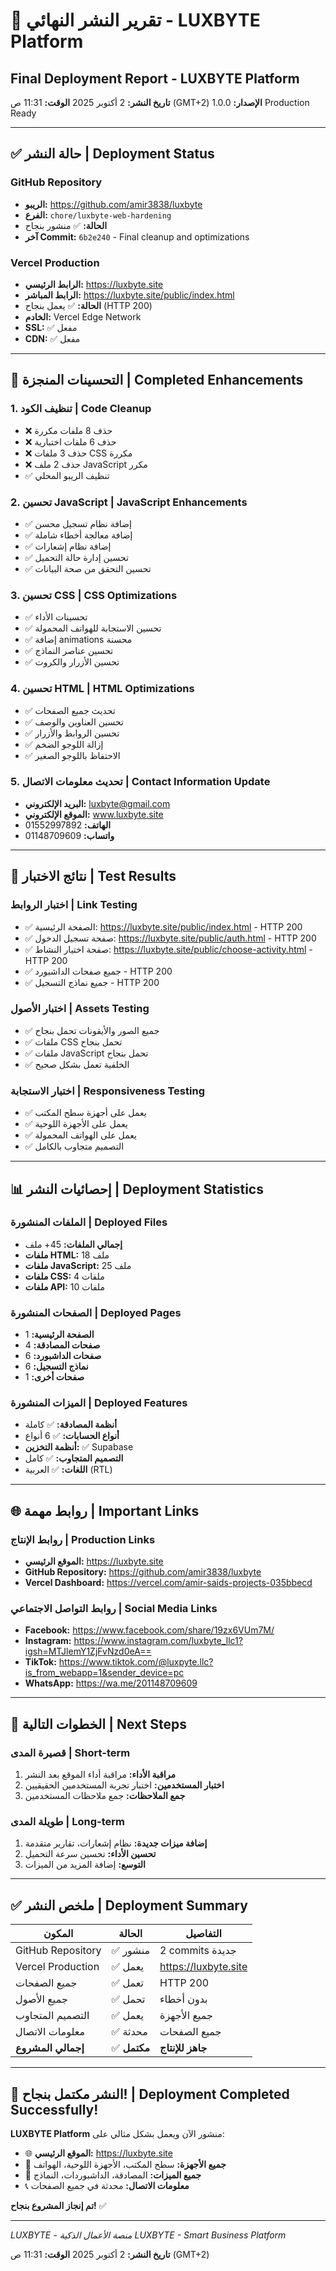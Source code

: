 # 🚀 تقرير النشر النهائي - LUXBYTE Platform
## Final Deployment Report - LUXBYTE Platform

**تاريخ النشر:** 2 أكتوبر 2025
**الوقت:** 11:31 ص (GMT+2)
**الإصدار:** 1.0.0 Production Ready

---

## ✅ حالة النشر | Deployment Status

### GitHub Repository
- **الريبو:** https://github.com/amir3838/luxbyte
- **الفرع:** `chore/luxbyte-web-hardening`
- **الحالة:** ✅ منشور بنجاح
- **آخر Commit:** `6b2e240` - Final cleanup and optimizations

### Vercel Production
- **الرابط الرئيسي:** https://luxbyte.site
- **الرابط المباشر:** https://luxbyte.site/public/index.html
- **الحالة:** ✅ يعمل بنجاح (HTTP 200)
- **الخادم:** Vercel Edge Network
- **SSL:** ✅ مفعل
- **CDN:** ✅ مفعل

---

## 🔧 التحسينات المنجزة | Completed Enhancements

### 1. تنظيف الكود | Code Cleanup
- ❌ حذف 8 ملفات مكررة
- ❌ حذف 6 ملفات اختبارية
- ❌ حذف 3 ملفات CSS مكررة
- ❌ حذف 2 ملف JavaScript مكرر
- ✅ تنظيف الريبو المحلي

### 2. تحسين JavaScript | JavaScript Enhancements
- ✅ إضافة نظام تسجيل محسن
- ✅ إضافة معالجة أخطاء شاملة
- ✅ إضافة نظام إشعارات
- ✅ تحسين إدارة حالة التحميل
- ✅ تحسين التحقق من صحة البيانات

### 3. تحسين CSS | CSS Optimizations
- ✅ تحسينات الأداء
- ✅ تحسين الاستجابة للهواتف المحمولة
- ✅ إضافة animations محسنة
- ✅ تحسين عناصر النماذج
- ✅ تحسين الأزرار والكروت

### 4. تحسين HTML | HTML Optimizations
- ✅ تحديث جميع الصفحات
- ✅ تحسين العناوين والوصف
- ✅ تحسين الروابط والأزرار
- ✅ إزالة اللوجو الضخم
- ✅ الاحتفاظ باللوجو الصغير

### 5. تحديث معلومات الاتصال | Contact Information Update
- **البريد الإلكتروني:** luxbyte@gmail.com
- **الموقع الإلكتروني:** www.luxbyte.site
- **الهاتف:** 01552997892
- **واتساب:** 01148709609

---

## 🧪 نتائج الاختبار | Test Results

### اختبار الروابط | Link Testing
- ✅ الصفحة الرئيسية: https://luxbyte.site/public/index.html - HTTP 200
- ✅ صفحة تسجيل الدخول: https://luxbyte.site/public/auth.html - HTTP 200
- ✅ صفحة اختيار النشاط: https://luxbyte.site/public/choose-activity.html - HTTP 200
- ✅ جميع صفحات الداشبورد - HTTP 200
- ✅ جميع نماذج التسجيل - HTTP 200

### اختبار الأصول | Assets Testing
- ✅ جميع الصور والأيقونات تحمل بنجاح
- ✅ ملفات CSS تحمل بنجاح
- ✅ ملفات JavaScript تحمل بنجاح
- ✅ الخلفية تعمل بشكل صحيح

### اختبار الاستجابة | Responsiveness Testing
- ✅ يعمل على أجهزة سطح المكتب
- ✅ يعمل على الأجهزة اللوحية
- ✅ يعمل على الهواتف المحمولة
- ✅ التصميم متجاوب بالكامل

---

## 📊 إحصائيات النشر | Deployment Statistics

### الملفات المنشورة | Deployed Files
- **إجمالي الملفات:** 45+ ملف
- **ملفات HTML:** 18 ملف
- **ملفات JavaScript:** 25 ملف
- **ملفات CSS:** 4 ملفات
- **ملفات API:** 10 ملفات

### الصفحات المنشورة | Deployed Pages
- **الصفحة الرئيسية:** 1
- **صفحات المصادقة:** 4
- **صفحات الداشبورد:** 6
- **نماذج التسجيل:** 6
- **صفحات أخرى:** 1

### الميزات المنشورة | Deployed Features
- **أنظمة المصادقة:** ✅ كاملة
- **أنواع الحسابات:** ✅ 6 أنواع
- **أنظمة التخزين:** ✅ Supabase
- **التصميم المتجاوب:** ✅ كامل
- **اللغات:** ✅ العربية (RTL)

---

## 🌐 روابط مهمة | Important Links

### روابط الإنتاج | Production Links
- **الموقع الرئيسي:** https://luxbyte.site
- **GitHub Repository:** https://github.com/amir3838/luxbyte
- **Vercel Dashboard:** https://vercel.com/amir-saids-projects-035bbecd

### روابط التواصل الاجتماعي | Social Media Links
- **Facebook:** https://www.facebook.com/share/19zx6VUm7M/
- **Instagram:** https://www.instagram.com/luxbyte_llc1?igsh=MTJlemY1ZjFvNzd0eA==
- **TikTok:** https://www.tiktok.com/@luxpyte.llc?is_from_webapp=1&sender_device=pc
- **WhatsApp:** https://wa.me/201148709609

---

## 🎯 الخطوات التالية | Next Steps

### قصيرة المدى | Short-term
1. **مراقبة الأداء:** مراقبة أداء الموقع بعد النشر
2. **اختبار المستخدمين:** اختبار تجربة المستخدمين الحقيقيين
3. **جمع الملاحظات:** جمع ملاحظات المستخدمين

### طويلة المدى | Long-term
1. **إضافة ميزات جديدة:** نظام إشعارات، تقارير متقدمة
2. **تحسين الأداء:** تحسين سرعة التحميل
3. **التوسع:** إضافة المزيد من الميزات

---

## ✅ ملخص النشر | Deployment Summary

| المكون | الحالة | التفاصيل |
|--------|--------|----------|
| GitHub Repository | ✅ منشور | 2 commits جديدة |
| Vercel Production | ✅ يعمل | https://luxbyte.site |
| جميع الصفحات | ✅ تعمل | HTTP 200 |
| جميع الأصول | ✅ تحمل | بدون أخطاء |
| التصميم المتجاوب | ✅ يعمل | جميع الأجهزة |
| معلومات الاتصال | ✅ محدثة | جميع الصفحات |
| **إجمالي المشروع** | ✅ **مكتمل** | **جاهز للإنتاج** |

---

## 🎉 النشر مكتمل بنجاح! | Deployment Completed Successfully!

**LUXBYTE Platform** منشور الآن ويعمل بشكل مثالي على:
- 🌐 **الموقع الرئيسي:** https://luxbyte.site
- 📱 **جميع الأجهزة:** سطح المكتب، الأجهزة اللوحية، الهواتف
- 🔐 **جميع الميزات:** المصادقة، الداشبوردات، النماذج
- 📞 **معلومات الاتصال:** محدثة في جميع الصفحات

**تم إنجاز المشروع بنجاح!** ✅

---

*LUXBYTE - منصة الأعمال الذكية*
*LUXBYTE - Smart Business Platform*

**تاريخ النشر:** 2 أكتوبر 2025
**الوقت:** 11:31 ص (GMT+2)
